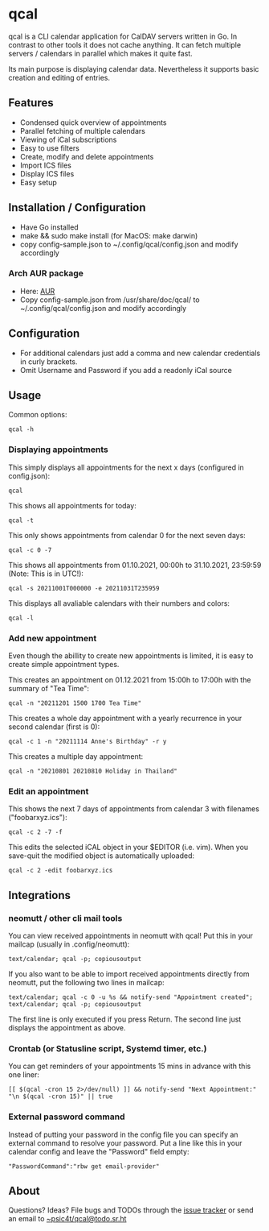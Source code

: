 # qcal

qcal is a CLI calendar application for CalDAV servers written in Go. In
contrast to other tools it does not cache anything. It can fetch multiple
servers / calendars in parallel which makes it quite fast.

Its main purpose is displaying calendar data. Nevertheless it supports basic
creation and editing of entries.

## Features

- Condensed quick overview of appointments
- Parallel fetching of multiple calendars
- Viewing of iCal subscriptions
- Easy to use filters
- Create, modify and delete appointments
- Import ICS files
- Display ICS files
- Easy setup


## Installation / Configuration

- Have Go installed
- make && sudo make install (for MacOS: make darwin)
- copy config-sample.json to ~/.config/qcal/config.json and modify accordingly

### Arch AUR package

- Here: [AUR](https://aur.archlinux.org/packages/qcal)
- Copy config-sample.json from /usr/share/doc/qcal/ to ~/.config/qcal/config.json and modify accordingly

## Configuration

- For additional calendars just add a comma and new calendar credentials in
  curly brackets.
- Omit Username and Password if you add a readonly iCal source


## Usage

Common options:

    qcal -h

### Displaying appointments

This simply displays all appointments for the next x days (configured in config.json):

    qcal

This shows all appointments for today:

    qcal -t

This only shows appointments from calendar 0 for the next seven days:

    qcal -c 0 -7

This shows all appointments from 01.10.2021, 00:00h to 31.10.2021, 23:59:59
(Note: This is in UTC!):

    qcal -s 20211001T000000 -e 20211031T235959

This displays all avaliable calendars with their numbers and colors:

    qcal -l

### Add new appointment

Even though the abillity to create new appointments is limited, it is easy to
create simple appointment types.

This creates an appointment on 01.12.2021 from 15:00h to 17:00h with the
summary of "Tea Time":

    qcal -n "20211201 1500 1700 Tea Time"

This creates a whole day appointment with a yearly recurrence in your second
calendar (first is 0):

    qcal -c 1 -n "20211114 Anne's Birthday" -r y

This creates a multiple day appointment:

    qcal -n "20210801 20210810 Holiday in Thailand"

### Edit an appointment

This shows the next 7 days of appointments from calendar 3 with filenames
("foobarxyz.ics"):

    qcal -c 2 -7 -f 

This edits the selected iCAL object in your $EDITOR (i.e. vim). When you
save-quit the modified object is automatically uploaded:

    qcal -c 2 -edit foobarxyz.ics


## Integrations

### neomutt / other cli mail tools

You can view received appointments in neomutt with qcal! Put this in your
mailcap (usually in .config/neomutt):

    text/calendar; qcal -p; copiousoutput

If you also want to be able to import received appointments directly from
neomutt, put the following two lines in mailcap:

    text/calendar; qcal -c 0 -u %s && notify-send "Appointment created";
    text/calendar; qcal -p; copiousoutput

The first line is only executed if you press Return. The second line just
displays the appointment as above.

### Crontab (or Statusline script, Systemd timer, etc.) 

You can get reminders of your appointments 15 mins in advance with this one
liner:

    [[ $(qcal -cron 15 2>/dev/null) ]] && notify-send "Next Appointment:" "\n $(qcal -cron 15)" || true

### External password command

Instead of putting your password in the config file you can specify an
external command to resolve your password. Put a line like this in your
calendar config and leave the "Password" field empty:
    
    "PasswordCommand":"rbw get email-provider"

## About

Questions? Ideas? File bugs and TODOs through the [issue
tracker](https://todo.sr.ht/~psic4t/qcal) or send an email to
[~psic4t/qcal@todo.sr.ht](mailto:~psic4t/qcal@todo.sr.ht)
